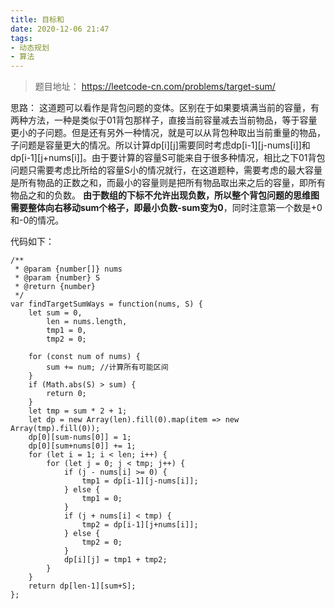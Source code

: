 ```yaml
---
title: 目标和
date: 2020-12-06 21:47
tags:
- 动态规划
- 算法
---
```


>题目地址： https://leetcode-cn.com/problems/target-sum/

思路： 这道题可以看作是背包问题的变体。区别在于如果要填满当前的容量，有两种方法，一种是类似于01背包那样子，直接当前容量减去当前物品，等于容量更小的子问题。但是还有另外一种情况，就是可以从背包种取出当前重量的物品，子问题是容量更大的情况。所以计算dp[i][j]需要同时考虑dp[i-1][j-nums[i]]和dp[i-1][j+nums[i]]。由于要计算的容量S可能来自于很多种情况，相比之下01背包问题只需要考虑比所给的容量S小的情况就行，在这道题种，需要考虑的最大容量是所有物品的正数之和，而最小的容量则是把所有物品取出来之后的容量，即所有物品之和的负数。   **由于数组的下标不允许出现负数，所以整个背包问题的思维图需要整体向右移动sum个格子，即最小负数-sum变为0**，同时注意第一个数是+0和-0的情况。

代码如下：
```
/**
 * @param {number[]} nums
 * @param {number} S
 * @return {number}
 */
var findTargetSumWays = function(nums, S) {
    let sum = 0,
        len = nums.length,
        tmp1 = 0,
        tmp2 = 0;
    
    for (const num of nums) {
        sum += num; //计算所有可能区间
    }
    if (Math.abs(S) > sum) {
        return 0;
    }
    let tmp = sum * 2 + 1;
    let dp = new Array(len).fill(0).map(item => new Array(tmp).fill(0));
    dp[0][sum-nums[0]] = 1;
    dp[0][sum+nums[0]] += 1;
    for (let i = 1; i < len; i++) {
        for (let j = 0; j < tmp; j++) {
            if (j - nums[i] >= 0) {
                tmp1 = dp[i-1][j-nums[i]];
            } else {
                tmp1 = 0;
            }
            if (j + nums[i] < tmp) {
                tmp2 = dp[i-1][j+nums[i]];
            } else {
                tmp2 = 0;
            }
            dp[i][j] = tmp1 + tmp2;
        }
    }
    return dp[len-1][sum+S];
};

```